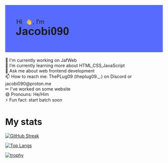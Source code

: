 
![alt text](header.png)
<p>
    🔭 I'm currently working on JafWeb<br>
    🌱 I’m currently learning more about HTML,CSS,JavaScript<br>
    💬 Ask me about web frontend development<br>
    📫 How to reach me: ThePLug09 (theplug09._.) on Discord or jacobi090@proton.me<br>
    ✏ I've worked on some website<br>
    😄 Pronouns: He/Him<br>
    ⚡ Fun fact: start batch soon<br>
</p>

# My stats
[![GitHub Streak](http://github-readme-streak-stats.herokuapp.com?user=jacobi090&theme=sea)](https://git.io/streak-stats)

[![Top Langs](https://github-readme-stats.vercel.app/api/top-langs/?username=jacobi090)](https://github.com/jacobi090/github-readme-stats)

[![trophy](https://github-profile-trophy.vercel.app/?username=jacobi090)](https://github.com/jacobi090/github-profile-trophy)
<!---
jacobi090/jacobi090 is a ✨ special ✨ repository because its `README.md` (this file) appears on your GitHub profile.
You can click the Preview link to take a look at your changes.
--->

